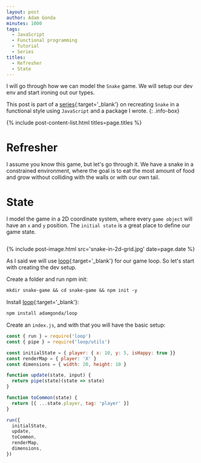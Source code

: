 ```yaml
---
layout: post
author: Adam Gonda
minutes: 1000
tags:
  - JavaScript
  - Functional programming
  - Tutorial
  - Series
titles:
  - Refresher
  - State
---
```


I will go through how we can model the `Snake` game.
We will setup our dev env and start ironing out our types.

This post is part of a [series](/2022/06/13/Snake-à-la-functional.html){:target='_blank'} on recreating `Snake`
in a functional style using `JavaScript` and a package I wrote.
{: .info-box}

{% include post-content-list.html titles=page.titles %}

# Refresher

I assume you know this game, but let's go through it.
We have a snake in a constrained environment, where
the goal is to eat the most amount of food and grow without
colliding with the walls or with our own tail.

# State

I model the game in a 2D coordinate system, where
every `game object` will have an `x` and `y` position.
The `initial state` is a great place to define our game state.

```js

```

{% include post-image.html
  src='snake-in-2d-grid.jpg'
  date=page.date
%}

As I said we will use [loop](https://github.com/AdamGonda/loop){:target='_blank'}
for our game loop. So let's start with creating the dev setup.

Create a folder and run npm init:

```md
mkdir snake-game && cd snake-game && npm init -y
```

Install [loop](https://github.com/AdamGonda/loop){:target='_blank'}:

```md
npm install adamgonda/loop
```

Create an `index.js`, and with that you will have the basic setup:

```js
const { run } = require('loop')
const { pipe } = require('loop/utils')

const initialState = { player: { x: 10, y: 5, isHappy: true }}
const renderMap = { player: 'X' }
const dimensions = { width: 20, height: 10 }

function update(state, input) {
  return pipe(state)(state => state)
}

function toCommon(state) {
  return [{ ...state.player, tag: 'player' }]
}

run({
  initialState,
  update,
  toCommon,
  renderMap,
  dimensions,
})
```